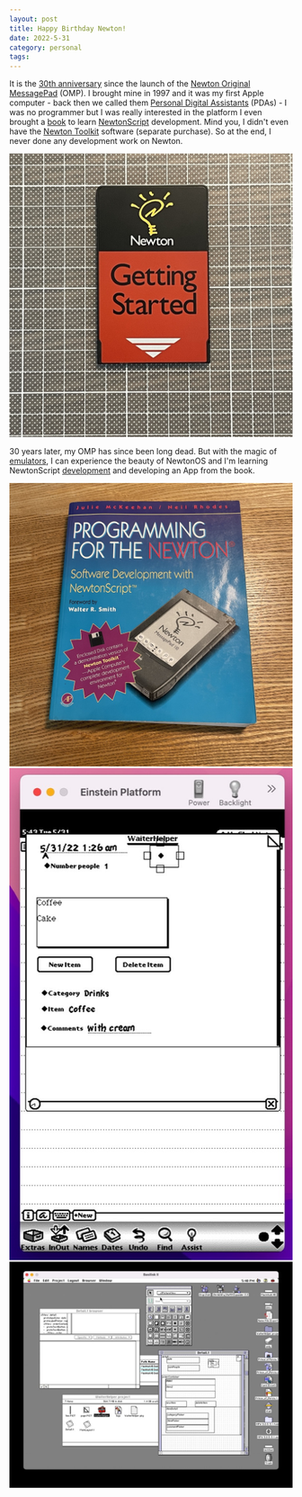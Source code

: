 ```yaml
---
layout: post
title: Happy Birthday Newton!
date: 2022-5-31
category: personal
tags: 
---
```


It is the [30th anniversary](https://arstechnica.com/gadgets/2022/05/remembering-apples-newton-30-years-on/) since the launch of the [Newton Original MessagePad](https://en.wikipedia.org/wiki/MessagePad) (OMP). I brought mine in 1997 and it was my first Apple computer - back then we called them [Personal Digital Assistants](https://en.wikipedia.org/wiki/Personal_digital_assistant) (PDAs) - I was no programmer but I was really interested in the platform I even brought a [book](https://www.amazon.com/Programming-Newton-Software-Development-Newtonscript/dp/0124848001) to learn [NewtonScript](https://en.wikipedia.org/wiki/NewtonScript) development. Mind you, I didn't even have the [Newton Toolkit](http://newtonfaq.com/newton-faq-development.html#VIIA1a) software (separate purchase). So at the end, I never done any development work on Newton.

![Getting Started PCMIA](/assets/NewtonGettingStarted.JPG)

30 years later, my OMP has since been long dead. But with the magic of [emulators](https://github.com/pguyot/Einstein), I can experience the beauty of NewtonOS and I'm learning NewtonScript [development](http://messagepad.org/Newton_Script_NTK.html) and developing an App from the book.

![Programming for the Newton](/assets/ProgrammingForTheNewton.JPG)
![NewtonOS](/assets/NewtonOS.jpg)
![NTK](/assets/NTK.jpg)
